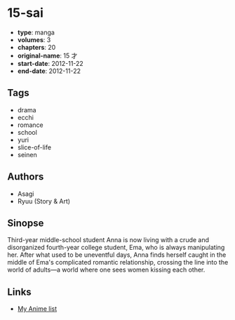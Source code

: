# 15-sai

-   **type**: manga
-   **volumes**: 3
-   **chapters**: 20
-   **original-name**: 15 才
-   **start-date**: 2012-11-22
-   **end-date**: 2012-11-22

## Tags

-   drama
-   ecchi
-   romance
-   school
-   yuri
-   slice-of-life
-   seinen

## Authors

-   Asagi
-   Ryuu (Story & Art)

## Sinopse

Third-year middle-school student Anna is now living with a crude and disorganized fourth-year college student, Ema, who is always manipulating her. After what used to be uneventful days, Anna finds herself caught in the middle of Ema's complicated romantic relationship, crossing the line into the world of adults—a world where one sees women kissing each other.

## Links

-   [My Anime list](https://myanimelist.net/manga/58293/15-sai)
